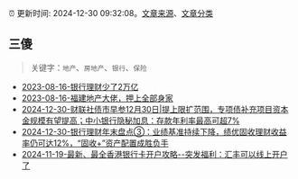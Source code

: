 :alarm_clock: 更新时间: 2024-12-30 09:32:08。[文章来源](/README.md)、[文章分类](/TAGS.md)

## 三傻


> 关键字：`地产`、`房地产`、`银行`、`保险`



- [2023-08-16-银行理财少了2万亿](https://www.aicaijing.com.cn/article/18565) 
- [2023-08-16-福建地产大佬，押上全部身家](https://www.aicaijing.com.cn/article/18567) 
- [2024-12-30-财联社债市早参12月30日|提上限扩范围，专项债补充项目资本金规模有望提高；中小银行隐秘加息：存款年利率最高可超7%](https://www.cls.cn/detail/1903451) 
- [2024-12-30-银行理财年末盘点③：业绩基准持续下降，绩优固收理财收益率仍可达12%，“固收+”资产配置成胜负手](https://www.cls.cn/detail/1902361) 
- [2024-11-19-最新、最全香港银行卡开户攻略--突发福利：汇丰可以线上开户了](https://xueqiu.com/8108653112/313443790) 
